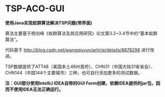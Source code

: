 # TSP-ACO-GUI
**使用Java实现蚁群算法解决TSP问题(带界面)**

算法主要基于杨剑峰《蚁群算法及其应用研究》论文第3.2~3.4节中的“基本蚁群算法”。

代码基于 http://blog.csdn.net/wangqiuyun/article/details/8878298 进行改进。


TSP数据提供了ATT48（美国本土48州首府）、CHN31（中国大陆31省省会）、CHN144（中国144个主要城市）三种，也可自行添加更多的测试数据。

**注：GUI部分使用IntelliJ IDEA自带的GUI Form创建，依赖IDEA提供的jar包，因而不使用IDEA无法正确运行。**
